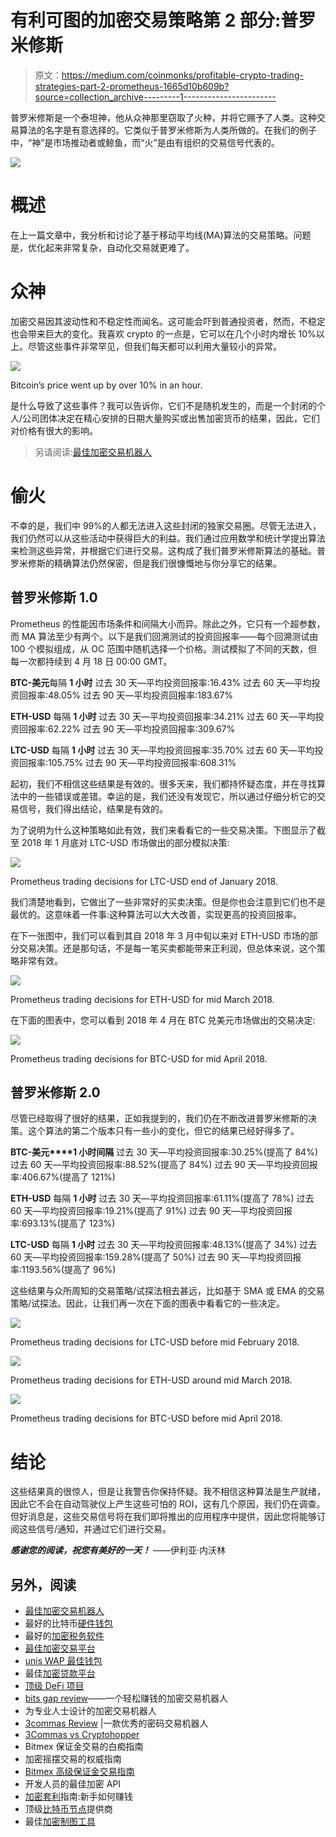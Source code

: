 # 有利可图的加密交易策略第 2 部分:普罗米修斯

> 原文：<https://medium.com/coinmonks/profitable-crypto-trading-strategies-part-2-prometheus-1665d10b609b?source=collection_archive---------1----------------------->

普罗米修斯是一个泰坦神，他从众神那里窃取了火种，并将它赐予了人类。这种交易算法的名字是有意选择的。它类似于普罗米修斯为人类所做的。在我们的例子中，“神”是市场推动者或鲸鱼，而“火”是由有组织的交易信号代表的。

![](img/90a0740bd32703458610d9e3bed8b19e.png)

# 概述

在上一篇文章中，我分析和讨论了基于移动平均线(MA)算法的交易策略。问题是，优化起来非常复杂，自动化交易就更难了。

# 众神

加密交易因其波动性和不稳定性而闻名。这可能会吓到普通投资者，然而，不稳定也会带来巨大的变化。我喜欢 crypto 的一点是，它可以在几个小时内增长 10%以上。尽管这些事件非常罕见，但我们每天都可以利用大量较小的异常。

![](img/771d31c565518333007b021d07e6dadc.png)

Bitcoin’s price went up by over 10% in an hour.

是什么导致了这些事件？我可以告诉你，它们不是随机发生的，而是一个封闭的个人/公司团体决定在精心安排的日期大量购买或出售加密货币的结果，因此，它们对价格有很大的影响。

> 另请阅读:[最佳加密交易机器人](/coinmonks/crypto-trading-bot-c2ffce8acb2a)

# 偷火

不幸的是，我们中 99%的人都无法进入这些封闭的独家交易圈。尽管无法进入，我们仍然可以从这些活动中获得巨大的利益。我们通过应用数学和统计学提出算法来检测这些异常，并根据它们进行交易。这构成了我们普罗米修斯算法的基础。普罗米修斯的精确算法仍然保密，但是我们很慷慨地与你分享它的结果。

## 普罗米修斯 1.0

Prometheus 的性能因市场条件和间隔大小而异。除此之外，它只有一个超参数，而 MA 算法至少有两个。以下是我们回溯测试的投资回报率——每个回溯测试由 100 个模拟组成，从 OC 范围中随机选择一个价格。测试模拟了不同的天数，但每一次都持续到 4 月 18 日 00:00 GMT。

**BTC-美元**每隔 **1 小时**
过去 30 天—平均投资回报率:16.43%
过去 60 天—平均投资回报率:48.05%
过去 90 天—平均投资回报率:183.67%

**ETH-USD** 每隔 **1 小时**
过去 30 天—平均投资回报率:34.21%
过去 60 天—平均投资回报率:62.22%
过去 90 天—平均投资回报率:309.67%

**LTC-USD** 每隔 **1 小时**
过去 30 天—平均投资回报率:35.70%
过去 60 天—平均投资回报率:105.75%
过去 90 天—平均投资回报率:608.31%

起初，我们不相信这些结果是有效的。很多天来，我们都持怀疑态度，并在寻找算法中的一些错误或差错。幸运的是，我们还没有发现它，所以通过仔细分析它的交易信号，我们得出结论，结果是有效的。

为了说明为什么这种策略如此有效，我们来看看它的一些交易决策。下图显示了截至 2018 年 1 月底对 LTC-USD 市场做出的部分模拟决策:

![](img/b077f9968f5777b32e73e5c6e5907cfa.png)

Prometheus trading decisions for LTC-USD end of January 2018.

我们清楚地看到，它做出了一些非常好的买卖决策。但是你也会注意到它们也不是最优的。这意味着一件事:这种算法可以大大改善，实现更高的投资回报率。

在下一张图中，我们可以看到其自 2018 年 3 月中旬以来对 ETH-USD 市场的部分交易决策。还是那句话，不是每一笔买卖都能带来正利润，但总体来说，这个策略非常有效。

![](img/0eabfa2018946f44640ff729dba31845.png)

Prometheus trading decisions for ETH-USD for mid March 2018.

在下面的图表中，您可以看到 2018 年 4 月在 BTC 兑美元市场做出的交易决定:

![](img/47103634ef8a0b318ee1798093205138.png)

Prometheus trading decisions for BTC-USD for mid April 2018.

## 普罗米修斯 2.0

尽管已经取得了很好的结果，正如我提到的，我们仍在不断改进普罗米修斯的决策。这个算法的第二个版本只有一些小的变化，但它的结果已经好得多了。

**BTC-美元****1 小时间隔**
过去 30 天—平均投资回报率:30.25%(提高了 84%)
过去 60 天—平均投资回报率:88.52%(提高了 84%)
过去 90 天—平均投资回报率:406.67%(提高了 121%)

**ETH-USD** 每隔 **1 小时**
过去 30 天—平均投资回报率:61.11%(提高了 78%)
过去 60 天—平均投资回报率:19.21%(提高了 91%)
过去 90 天—平均投资回报率:693.13%(提高了 123%)

**LTC-USD** 每隔 **1 小时**
过去 30 天—平均投资回报率:48.13%(提高了 34%)
过去 60 天—平均投资回报率:159.28%(提高了 50%)
过去 90 天—平均投资回报率:1193.56%(提高了 96%)

这些结果与众所周知的交易策略/试探法相去甚远，比如基于 SMA 或 EMA 的交易策略/试探法。因此，让我们再一次在下面的图表中看看它的一些决定。

![](img/aa6ed322c9c05d6907be0a7e1b57f8ac.png)

Prometheus trading decisions for LTC-USD before mid February 2018.

![](img/19a1c91caf5f583833aa8e6c15578f65.png)

Prometheus trading decisions for ETH-USD around mid March 2018.

![](img/6db2aead1755ffe66e857040c439e34c.png)

Prometheus trading decisions for BTC-USD before mid April 2018.

# 结论

这些结果真的很惊人，但是让我警告你保持怀疑。我不相信这种算法是生产就绪，因此它不会在自动驾驶仪上产生这些可怕的 ROI，这有几个原因，我们仍在调查。但好消息是，这些交易信号将在我们即将推出的应用程序中提供，因此您将能够订阅这些信号/通知，并通过它们进行交易。

***感谢您的阅读，祝您有美好的一天！***
——伊利亚·内沃林

## 另外，阅读

*   [最佳加密交易机器人](/coinmonks/crypto-trading-bot-c2ffce8acb2a)
*   最好的比特币[硬件钱包](/coinmonks/the-best-cryptocurrency-hardware-wallets-of-2020-e28b1c124069?source=friends_link&sk=324dd9ff8556ab578d71e7ad7658ad7c)
*   最好的[加密税务软件](/coinmonks/best-crypto-tax-tool-for-my-money-72d4b430816b)
*   [最佳加密交易平台](/coinmonks/the-best-crypto-trading-platforms-in-2020-the-definitive-guide-updated-c72f8b874555)
*   [unis WAP 最佳钱包](/coinmonks/best-wallets-to-use-uniswap-e91a6385d9e8)
*   最佳[加密贷款平台](/coinmonks/top-5-crypto-lending-platforms-in-2020-that-you-need-to-know-a1b675cec3fa)
*   [顶级 DeFi 项目](/coinmonks/defi-future-10-promising-projects-in-the-defi-world-ff2b697ab006)
*   [bits gap review](https://blog.coincodecap.com/bitsgap-review)——一个轻松赚钱的加密交易机器人
*   为专业人士设计的加密交易机器人
*   [3commas Review](https://blog.coincodecap.com/3commas-review-an-excellent-crypto-trading-bot) |一款优秀的密码交易机器人
*   [3Commas vs Cryptohopper](/coinmonks/cryptohopper-vs-3commas-vs-shrimpy-a2c16095b8fe)
*   Bitmex 保证金交易的白痴指南
*   加密摇摆交易的权威指南
*   [Bitmex 高级保证金交易指南](/coinmonks/bitmex-advanced-margin-trading-guide-2270c195ce25?source=friends_link&sk=1d986cca731f5084b9a2db4a4bc4a7ad)
*   开发人员的最佳加密 API
*   [加密套利](/coinmonks/crypto-arbitrage-guide-how-to-make-money-as-a-beginner-62bfe5c868f6)指南:新手如何赚钱
*   顶级[比特币节点](https://blog.coincodecap.com/bitcoin-node-solutions)提供商
*   最佳[加密制图工具](/coinmonks/what-are-the-best-charting-platforms-for-cryptocurrency-trading-85aade584d80)